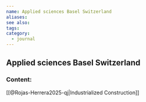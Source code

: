 ```yaml
---
name: Applied sciences Basel Switzerland
aliases:
see also:
tags:
category:
  - journal
---
```


## Applied sciences Basel Switzerland

### Content:
[[@Rojas-Herrera2025-qj|Industrialized Construction]]